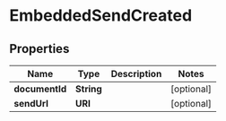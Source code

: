 

# EmbeddedSendCreated


## Properties

| Name | Type | Description | Notes |
|------------ | ------------- | ------------- | -------------|
|**documentId** | **String** |  |  [optional] |
|**sendUrl** | **URI** |  |  [optional] |



